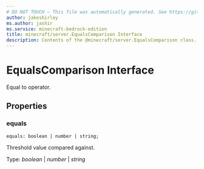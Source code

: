 ```yaml
---
# DO NOT TOUCH — This file was automatically generated. See https://github.com/mojang/minecraftapidocsgenerator to modify descriptions, examples, etc.
author: jakeshirley
ms.author: jashir
ms.service: minecraft-bedrock-edition
title: minecraft/server.EqualsComparison Interface
description: Contents of the @minecraft/server.EqualsComparison class.
---
```

# EqualsComparison Interface

Equal to operator.

## Properties

### **equals**
`equals: boolean | number | string;`

Threshold value compared against.

Type: *boolean* | *number* | *string*
